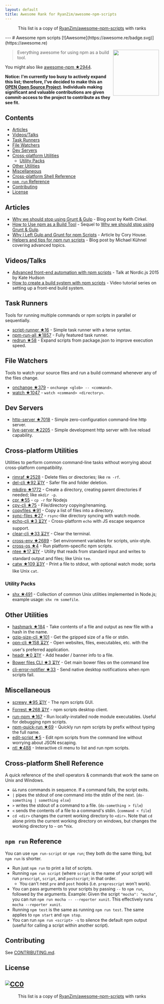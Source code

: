 ```yaml
---
layout: default
title: Awesome Rank for RyanZim/awesome-npm-scripts
---
```


<p align="center">
	This list is a copy of <a href="https://github.com/RyanZim/awesome-npm-scripts">RyanZim/awesome-npm-scripts</a> with ranks
</p>
---
# Awesome npm scripts [![Awesome](https://awesome.re/badge.svg)](https://awesome.re)

[<img src="npm-logo.png" align="right" width="150">](https://www.npmjs.com)

> Everything awesome for using npm as a build tool.

You might also like [awesome-npm ★2944](https://github.com/sindresorhus/awesome-npm).

**Notice: I'm currently too busy to actively expand this list; therefore, I've decided to make this an [OPEN Open Source Project](http://openopensource.org). Individuals making significant and valuable contributions are given commit-access to the project to contribute as they see fit.**

## Contents

<!-- START doctoc generated TOC please keep comment here to allow auto update -->
<!-- DON'T EDIT THIS SECTION, INSTEAD RE-RUN doctoc TO UPDATE -->


- [Articles](#articles)
- [Videos/Talks](#videostalks)
- [Task Runners](#task-runners)
- [File Watchers](#file-watchers)
- [Dev Servers](#dev-servers)
- [Cross-platform Utilities](#cross-platform-utilities)
  - [Utility Packs](#utility-packs)
- [Other Utilities](#other-utilities)
- [Miscellaneous](#miscellaneous)
- [Cross-platform Shell Reference](#cross-platform-shell-reference)
- [`npm run` Reference](#npm-run-reference)
- [Contributing](#contributing)
- [License](#license)

<!-- END doctoc generated TOC please keep comment here to allow auto update -->

## Articles

- [Why we should stop using Grunt & Gulp](https://www.keithcirkel.co.uk/why-we-should-stop-using-grunt/) - Blog post by Keith Cirkel.
- [How to Use npm as a Build Tool](https://www.keithcirkel.co.uk/how-to-use-npm-as-a-build-tool/) - Sequel to [Why we should stop using Grunt & Gulp](https://www.keithcirkel.co.uk/why-we-should-stop-using-grunt/).
- [Why I Left Gulp and Grunt for npm Scripts](https://medium.freecodecamp.com/why-i-left-gulp-and-grunt-for-npm-scripts-3d6853dd22b8) -  Article by Cory House.
- [Helpers and tips for npm run scripts](http://michael-kuehnel.de/tooling/2018/03/22/helpers-and-tips-for-npm-run-scripts.html) - Blog post by Michael Kühnel covering advanced topics.

## Videos/Talks

- [Advanced front-end automation with npm scripts](https://www.youtube.com/watch?v=0RYETb9YVrk) - Talk at Nordic.js 2015 by Kate Hudson
- [How to create a build system with npm scripts](http://www.penta-code.com/how-to-create-a-build-system-with-npm-scripts/) - Video tutorial series on setting up a front-end build system.

## Task Runners

Tools for running multiple commands or npm scripts in parallel or sequentially.

- [script-runner ★16](https://github.com/paulpflug/script-runner) - Simple task runner with a terse syntax.
- [npm-run-all ★1857](https://github.com/mysticatea/npm-run-all) - Fully featured task runner.
- [redrun ★58](https://github.com/coderaiser/redrun) - Expand scripts from package.json to improve execution speed.

## File Watchers

Tools to watch your source files and run a build command whenever any of the files change.

- [onchange ★379](https://github.com/Qard/onchange) - `onchange <glob> -- <command>`.
- [watch ★1047](https://github.com/mikeal/watch) - `watch <command> <directory>`.

## Dev Servers

- [http-server ★7018](https://github.com/indexzero/http-server) - Simple zero-configuration command-line http server.
- [live-server ★2205](https://github.com/tapio/live-server) - Simple development http server with live reload capability.

## Cross-platform Utilities

Utilities to perform common command-line tasks without worrying about cross-platform compatibility.

- [rimraf ★2528](https://github.com/isaacs/rimraf) - Delete files or directories; like `rm -rf`.
- [del-cli ★92 ⏳1Y](https://github.com/sindresorhus/del-cli) - Safer file and folder deletion.
- [mkdirp ★1772](https://github.com/substack/node-mkdirp) - Create a directory, creating parent directories if needed; like `mkdir -p`.
- [cpr ★55](https://github.com/davglass/cpr) - `cp -r` for Nodejs
- [cpy-cli ★75](https://github.com/sindresorhus/cpy-cli) - File/directory copying/renaming.
- [copyfiles ★91](https://github.com/calvinmetcalf/copyfiles) - Copy a list of files into a directory.
- [sync-files ★27](https://github.com/byteclubfr/node-sync-files) - `rsync`-like directory syncing with watch mode.
- [echo-cli ★3 ⏳2Y](https://github.com/iamakulov/echo-cli) - Cross-platform `echo` with JS escape sequence support.
- [clear-cli ★33 ⏳2Y](https://github.com/sindresorhus/clear-cli) - Clear the terminal.
- [cross-env ★2689](https://github.com/kentcdodds/cross-env) - Set environment variables for scripts, unix-style.
- [cross-os ★4](https://github.com/milewski/cross-os) - Run platform-specific npm scripts.
- [ntee ★17 ⏳1Y](https://github.com/stefanmaric/ntee) - Utility that reads from standard input and writes to standard output and files; like Unix `tee`.
- [catw ★109 ⏳3Y](https://github.com/substack/catw) - Print a file to stdout, with optional watch mode; sorta like Unix `cat`.

### Utility Packs

- [shx ★491](https://github.com/shelljs/shx) - Collection of common Unix utilities implemented in Node.js; example usage: `shx rm somefile`.

## Other Utilities

- [hashmark ★184](https://github.com/keithamus/hashmark) -  Take contents of a file and output as new file with a hash in the name.
- [gzip-size-cli ★101](https://github.com/sindresorhus/gzip-size-cli) - Get the gzipped size of a file or stdin.
- [opn-cli ★158 ⏳2Y](https://github.com/sindresorhus/opn-cli) - Open websites, files, executables, etc. with the user's preferred application.
- [headr ★0 ⏳1Y](https://github.com/heldr/headr) - Add header / banner info to a file.
- [Bower files CLI ★3 ⏳1Y](https://github.com/thompsonemerson/bower-files-cli) - Get main bower files on the command line
- [cli-error-notifier ★33](https://github.com/micromata/cli-error-notifier) - Send native desktop notifications when npm scripts fail.

## Miscellaneous

- [screwy ★95 ⏳1Y](https://github.com/samueleaton/screwy) - The npm scripts GUI.
- [Forrest ★268 ⏳1Y](https://github.com/stefanjudis/forrest) - npm scripts desktop client.
- [run-npm ★167](https://github.com/timoxley/npm-run) - Run locally-installed node module executables. Useful for debugging npm scripts.
- [npm-quick-run ★69](https://github.com/bahmutov/npm-quick-run) - Quickly run npm scripts by prefix without typing the full name.
- [edit-script ★5](https://github.com/RyanZim/edit-script) - Edit npm scripts from the command line without worrying about JSON escaping.
- [ntl ★488](https://github.com/ruyadorno/ntl) - Interactive cli menu to list and run npm scripts.

## Cross-platform Shell Reference

A quick reference of the shell operators & commands that work the same on Unix and Windows.

- `&&` runs commands in sequence. If a command fails, the script exits.
- `|` pipes the stdout of one command into the stdin of the next. (`do-something | something else`)
- `>` writes the stdout of a command to a file. (`do-something > file`)
- `<` sends the contents of a file to a command's stdin. (`command < file`)
- `cd <dir>` changes the current working directory to `<dir>`. Note that `cd` alone prints the current working directory on windows, but changes the working directory to `~` on \*nix.

## `npm run` Reference

You can use `npm run-script` or `npm run`; they both do the same thing, but `npm run` is shorter.

- Run just `npm run` to print a list of scripts.
- Running `npm run script` (where `script` is the name of your script) will run `prescript`, `script`, and `postscript`; in that order.
  - You can't nest `pre` and `post` hooks (i.e. `preprescript` won't work).
- You can pass arguments to your scripts by passing `--` to `npm run`, followed by the arguments. Example: Given the script `"mocha": "mocha"`, you can run `npm run mocha -- --reporter xunit`. This effectively runs `mocha --reporter xunit`.
- Running `npm test` is the same as running `npm run test`. The same applies to `npm start` and `npm stop`.
- You can run `npm run <script> -s` to silence the default npm output (useful for calling a script within another script).

## Contributing

See [CONTRIBUTING.md](https://github.com/RyanZim/awesome-npm-scripts/blob/master/CONTRIBUTING.md).

## License

[![CC0](http://mirrors.creativecommons.org/presskit/buttons/88x31/svg/cc-zero.svg)](https://creativecommons.org/publicdomain/zero/1.0/)
---
<p align="center">
	This list is a copy of <a href="https://github.com/RyanZim/awesome-npm-scripts">RyanZim/awesome-npm-scripts</a> with ranks
</p>
